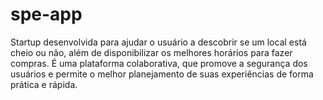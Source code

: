 # spe-app
Startup desenvolvida para ajudar o usuário a descobrir se um local está cheio ou não, além de disponibilizar os melhores horários para fazer compras. É uma plataforma colaborativa, que promove a segurança dos usuários e permite o melhor planejamento de suas experiências de forma prática e rápida.
